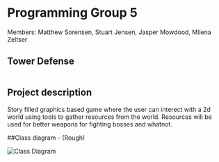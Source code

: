 # Programming Group 5

Members: Matthew Sorensen, Stuart Jensen, Jasper Mowdood, Milena Zeltser

## Tower Defense

![]()

## Project description

Story filled graphics based game where the user can interect with a 2d world using tools to gather resources from the world. Resources will be used for better weapons for fighting bosses and whatnot.

##Class diagram - (Rough)

![Class Diagram]()

